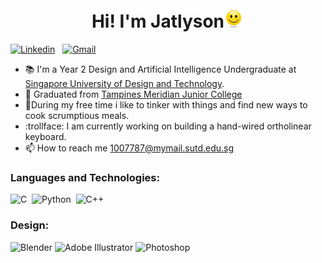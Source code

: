 ### <h1 align="center">Hi! I'm Jatlyson<img src="/Media/smile.gif" width="32" height="auto"/>

[![Linkedin](https://img.shields.io/badge/LinkedIn-0077B5?style=for-the-badge&logo=linkedin&logoColor=white)](https://www.linkedin.com/in/jatlysonang/)
&nbsp;
[![Gmail](https://img.shields.io/badge/Gmail-D14836?style=for-the-badge&logo=gmail&logoColor=white)](mailto:jatlyson@gmail.com)
&nbsp;


- 📚 I'm a Year 2 Design and Artificial Intelligence Undergraduate at [Singapore University of Design and Technology](https://www.sutd.edu.sg/).
- 🌱 Graduated from [Tampines Meridian Junior College](https://www.tmjc.moe.edu.sg/)  
- 🍖During my free time i like to tinker with things and find new ways to cook scrumptious meals. 
- :trollface: I am currently working on building a hand-wired ortholinear keyboard.
- 📫 How to reach me 1007787@mymail.sutd.edu.sg

### Languages and Technologies:
![C](https://img.shields.io/badge/C-00599C?style=for-the-badge&logo=c&logoColor=white)&nbsp;
![Python](https://img.shields.io/badge/Python-FFD43B?style=for-the-badge&logo=python&logoColor=blue)&nbsp;
![C++](https://img.shields.io/badge/C%2B%2B-00599C?style=for-the-badge&logo=c%2B%2B&logoColor=white)&nbsp;


### Design:
![Blender](https://img.shields.io/badge/blender-%23F5792A.svg?style=for-the-badge&logo=blender&logoColor=white)
![Adobe Illustrator](https://img.shields.io/badge/adobe%20illustrator-%23FF9A00.svg?style=for-the-badge&logo=adobe%20illustrator&logoColor=white)
![Photoshop](https://img.shields.io/badge/Adobe%20Photoshop-31A8FF?style=for-the-badge&logo=Adobe%20Photoshop&logoColor=black)


<!---
Jatlys/Jatlys is a ✨ special ✨ repository because its `README.md` (this file) appears on your GitHub profile.
You can click the Preview link to take a look at your changes.
--->
